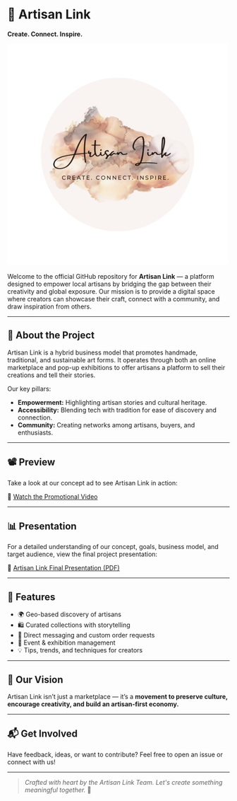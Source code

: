 # 🎨 Artisan Link

**Create. Connect. Inspire.**

![Artisan Link Logo](Artisan%20Link%20Logo.png)

Welcome to the official GitHub repository for **Artisan Link** — a platform designed to empower local artisans by bridging the gap between their creativity and global exposure. Our mission is to provide a digital space where creators can showcase their craft, connect with a community, and draw inspiration from others.

---

## 📌 About the Project

Artisan Link is a hybrid business model that promotes handmade, traditional, and sustainable art forms. It operates through both an online marketplace and pop-up exhibitions to offer artisans a platform to sell their creations and tell their stories.

Our key pillars:
- **Empowerment:** Highlighting artisan stories and cultural heritage.
- **Accessibility:** Blending tech with tradition for ease of discovery and connection.
- **Community:** Creating networks among artisans, buyers, and enthusiasts.

---

## 📽️ Preview

Take a look at our concept ad to see Artisan Link in action:

🎥 [Watch the Promotional Video](Artisan%20Link%20Ad%20Video.mp4)

---

## 📊 Presentation

For a detailed understanding of our concept, goals, business model, and target audience, view the final project presentation:

📄 [Artisan Link Final Presentation (PDF)](Artisan%20Link%20Final%20Presentation.pdf)

---

## 🚀 Features

- 🌍 Geo-based discovery of artisans
- 🛍️ Curated collections with storytelling
- 💬 Direct messaging and custom order requests
- 📅 Event & exhibition management
- 💡 Tips, trends, and techniques for creators

---

## 🧠 Our Vision

Artisan Link isn’t just a marketplace — it’s a **movement to preserve culture, encourage creativity, and build an artisan-first economy.**

---

## 📬 Get Involved

Have feedback, ideas, or want to contribute? Feel free to open an issue or connect with us!

---

> *Crafted with heart by the Artisan Link Team. Let's create something meaningful together.* 🌟
